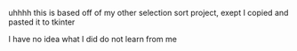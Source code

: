 uhhhh this is based off of my other selection sort project, exept I copied and pasted it to tkinter

I have no idea what I did do not learn from me
